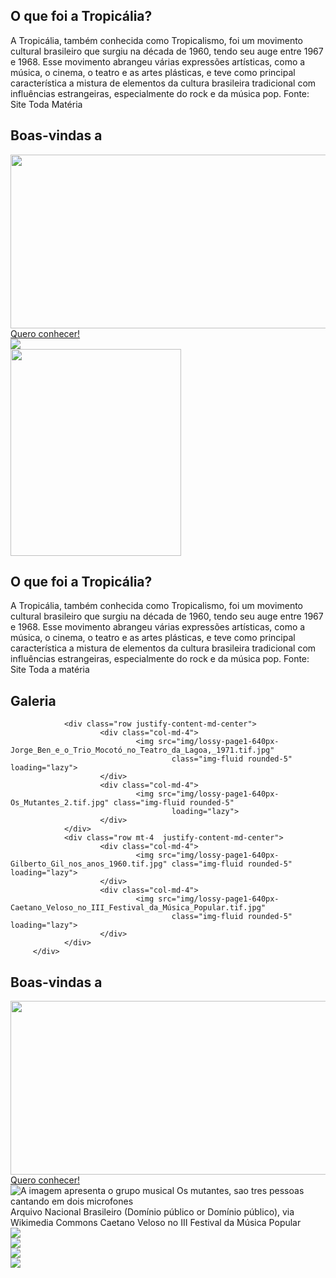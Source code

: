 <section id="tropicalia" class="my-5 pt-6 secao-tropicalia">
        <div class="container d-flex align-items-center ">
                <div class="col-5">
                        <h2>O que foi a Tropicália?</h2>
                        <p class="p-2">A Tropicália, também conhecida como Tropicalismo, foi um movimento cultural
                                brasileiro que surgiu na década de 1960, tendo seu auge entre 1967 e 1968. Esse movimento
                                abrangeu várias expressões artísticas, como a música, o cinema, o teatro e as artes plásticas, e
                                teve como principal característica a mistura de elementos da cultura brasileira tradicional com
                                influências estrangeiras, especialmente do rock e da música pop. Fonte: Site Toda Matéria</p>
                </div>
        </div>
</section><section id="inicio" class="my-5">
        <div class="inicio-fundo d-flex justify-content-between align-items-center">
                <div class="esquerda-conteudo">
                        <h1 class="display-4 text-white fst-italic fw-bold">Boas-vindas a</h1>
                        <img src="img/logo-2.png" class="mb-3" width="563"
                                height="278" loading="lazy">
                        <a href="#tropicalia"
                                class="btn btn-primary btn-lg botao-inicio fw-semibold">Quero conhecer!</a>
                </div>
                <img src="img/lossy-page1-640px-Os_Mutantes.tif (1).png" class="img-fluid img-inicio">
            </div>
</section><section id="tropicalia" class="my-5 pt-6 secao-tropicalia">
        <div class="container d-flex align-items-center ">
                <div class="col-4 d-flex justify-content-center">
                        <img src="img/image (1).png" class="rounded-pill" alt="" width="273" height="331" loading="lazy">
                </div>
                <div class="col-5">
                        <h2>O que foi a Tropicália?</h2>
                        <p class="p-2">A Tropicália, também conhecida como Tropicalismo, foi um movimento cultural
                                brasileiro que surgiu na década de 1960, tendo seu auge entre 1967 e 1968. Esse movimento
                                abrangeu várias expressões artísticas, como a música, o cinema, o teatro e as artes plásticas, e
                                teve como principal característica a mistura de elementos da cultura brasileira tradicional com
                                influências estrangeiras, especialmente do rock e da música pop. Fonte: Site Toda a matéria</p>
                </div>
        </div>
</section>

<section id="galeria">
        <h2 class="text-center pt-5">Galeria</h2>
        <div class="container p-3 mt-3 fundo-galeria ">

                <div class="row justify-content-md-center">
                        <div class="col-md-4">
                                <img src="img/lossy-page1-640px-Jorge_Ben_e_o_Trio_Mocotó_no_Teatro_da_Lagoa,_1971.tif.jpg"
                                        class="img-fluid rounded-5" loading="lazy">
                        </div>
                        <div class="col-md-4">
                                <img src="img/lossy-page1-640px-Os_Mutantes_2.tif.jpg" class="img-fluid rounded-5"
                                        loading="lazy">
                        </div>
                </div>
                <div class="row mt-4  justify-content-md-center">
                        <div class="col-md-4">
                                <img src="img/lossy-page1-640px-Gilberto_Gil_nos_anos_1960.tif.jpg" class="img-fluid rounded-5" loading="lazy">
                        </div>
                        <div class="col-md-4">
                                <img src="img/lossy-page1-640px-Caetano_Veloso_no_III_Festival_da_Música_Popular.tif.jpg"
                                        class="img-fluid rounded-5" loading="lazy">
                        </div>
                </div>
         </div>
</section><section id="inicio" class="my-5">
        <div class="inicio-fundo d-flex justify-content-between align-items-center">
                <div class="esquerda-conteudo">
                        <h1 class="display-4 text-white fst-italic fw-bold">Boas-vindas a</h1>
                        <img src="img/logo-2.png" class="mb-3" width="563"
                                height="278" loading="lazy">
                        <a href="#tropicalia"
                                class="btn btn-primary btn-lg botao-inicio fw-semibold">Quero conhecer!</a>
                </div>
                <img src="img/lossy-page1-640px-Os_Mutantes.tif (1).png" alt="A imagem apresenta o grupo musical Os mutantes, sao tres pessoas cantando em  dois microfones" title="Os mutantes - CC0 Domínio Público / Acervo Arquivo Nacional" class="img-fluid img-inicio">
            </div>
</section>Arquivo Nacional Brasileiro (Domínio público or Domínio público), via Wikimedia Commons
Caetano Veloso no III Festival da Música Popular
            <div class="row justify-content-md-center">
                    <div class="col-md-4">
                            <img src="img/lossy-page1-640px-Jorge_Ben_e_o_Trio_Mocotó_no_Teatro_da_Lagoa,_1971.tif.jpg"
                                    class="img-fluid rounded-5" loading="lazy">
                    </div>
                    <div class="col-md-4">
                            <img src="img/lossy-page1-640px-Os_Mutantes_2.tif.jpg" class="img-fluid rounded-5"
                                    loading="lazy">
                    </div>
            </div>
            <div class="row mt-4  justify-content-md-center">
                    <div class="col-md-4">
                            <img src="img/lossy-page1-640px-Gilberto_Gil_nos_anos_1960.tif.jpg" class="img-fluid rounded-5" loading="lazy">
                    </div>
                    <div class="col-md-4">
                            <img src="img/lossy-page1-640px-Caetano_Veloso_no_III_Festival_da_Música_Popular.tif.jpg"
                                    class="img-fluid rounded-5" loading="lazy">
                    </div>
            </div>
     </div>

